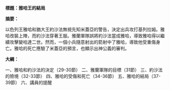**標題：雅哈王的結局**

**摘要：**

以色列王雅哈和猶大王約沙法無視先知米蓋亞的警告，決定出兵攻打基列拉姆。雅哈改裝上陣，而約沙法穿著王服。雅蘭軍隊誤將約沙法當成雅哈，導致雅哈得以繼續攻擊變哈達二世。然而，一個小兵隨意射出的箭射中了雅哈，導致他受重傷身亡。雅哈的死亡應驗了米蓋亞的預言，也顯示出神公義的審判。

**大綱：**

一、雅哈和約沙法的決定（29-30節）
二、雅蘭軍隊的目標（31節）
三、約沙法的險境（32-33節）
四、雅哈的受傷和死亡（34-36節）
五、雅哈的結局（37-39節）
六、講員的提醒